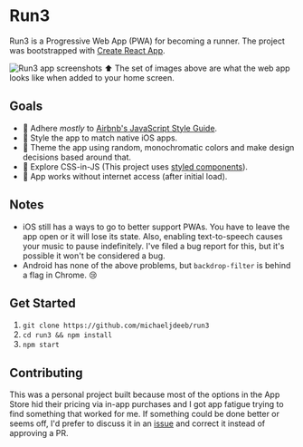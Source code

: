 # Run3

Run3 is a Progressive Web App (PWA) for becoming a runner. The project was bootstrapped with [Create React App](https://github.com/facebookincubator/create-react-app).

![Run3 app screenshots](/.github/run3-screenshots.png)
:arrow_up: The set of images above are what the web app looks like when added to your home screen.

## Goals
- :book: Adhere _mostly_ to [Airbnb's JavaScript Style Guide](https://github.com/airbnb/javascript).
- :apple: Style the app to match native iOS apps.
- :art: Theme the app using random, monochromatic colors and make design decisions based around that.
- :nail_care: Explore CSS-in-JS (This project uses [styled components](https://www.styled-components.com)).
- :signal_strength: App works without internet access (after initial load).

## Notes
- iOS still has a ways to go to better support PWAs. You have to leave the app open or it will lose its state. Also, enabling text-to-speech causes your music to pause indefinitely. I've filed a bug report for this, but it's possible it won't be considered a bug.
- Android has none of the above problems, but `backdrop-filter` is behind a flag in Chrome. :cry:

## Get Started
1. `git clone https://github.com/michaeljdeeb/run3`
2. `cd run3 && npm install`
3. `npm start`

## Contributing
This was a personal project built because most of the options in the App Store hid their pricing via in-app purchases and I got app fatigue trying to find something that worked for me. If something could be done better or seems off, I'd prefer to discuss it in an [issue](https://github.com/michaeljdeeb/run3/issues) and correct it instead of approving a PR.
